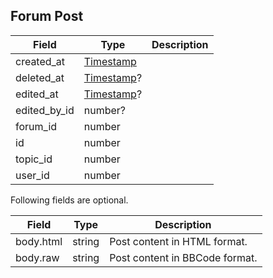 ## Forum Post

Field        | Type                     | Description
------------ | ------------------------ | -----------
created_at   | [Timestamp](#timestamp)  | |
deleted_at   | [Timestamp](#timestamp)? | |
edited_at    | [Timestamp](#timestamp)? | |
edited_by_id | number?                  | |
forum_id     | number                   | |
id           | number                   | |
topic_id     | number                   | |
user_id      | number                   | |

Following fields are optional.

Field     | Type   | Description
--------- | ------ | -----------
body.html | string | Post content in HTML format.
body.raw  | string | Post content in BBCode format.
